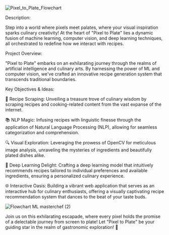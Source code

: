![Pixel_to_Plate_Flowchart](https://github.com/saitejasri1/Shared-ML-project/assets/103060090/366c76ce-1b80-4f0c-b0af-112d60e54979)


Description: <br>

Step into a world where pixels meet palates, where your visual inspiration sparks culinary creativity! At the heart of "Pixel to Plate" lies a dynamic fusion of machine learning, computer vision, and deep learning techniques, all orchestrated to redefine how we interact with recipes.

Project Overview: <br>

"Pixel to Plate" embarks on an exhilarating journey through the realms of artificial intelligence and culinary arts. By harnessing the power of ML and computer vision, we've crafted an innovative recipe generation system that transcends traditional boundaries.

Key Objectives & Ideas: 
<br>

🍳 Recipe Scraping: Unveiling a treasure trove of culinary wisdom by scraping recipes and cooking-related content from the vast expanse of the internet. <br>

📚 NLP Magic: Infusing recipes with linguistic finesse through the application of Natural Language Processing (NLP), allowing for seamless categorization and comprehension. <br>

🔍 Visual Exploration: Leveraging the prowess of OpenCV for meticulous image analysis, unraveling the mysteries of ingredients and beautifully plated dishes alike. <br>

🧠 Deep Learning Delight: Crafting a deep learning model that intuitively recommends recipes tailored to individual preferences and available ingredients, ensuring a personalized culinary experience. <br>

🌐 Interactive Oasis: Building a vibrant web application that serves as an interactive hub for culinary enthusiasts, offering a visually captivating recipe recommendation system that dances to the beat of your taste buds. <br>

![Flowchart ML masterchef (2)](https://github.com/saitejasri1/Shared-ML-project/assets/103060090/d6e900dc-46e5-4896-8c1e-8dd7015c6fa7)



Join us on this exhilarating escapade, where every pixel holds the promise of a delectable journey from screen to plate! Let "Pixel to Plate" be your guiding star in the realm of gastronomic exploration! 🌟
